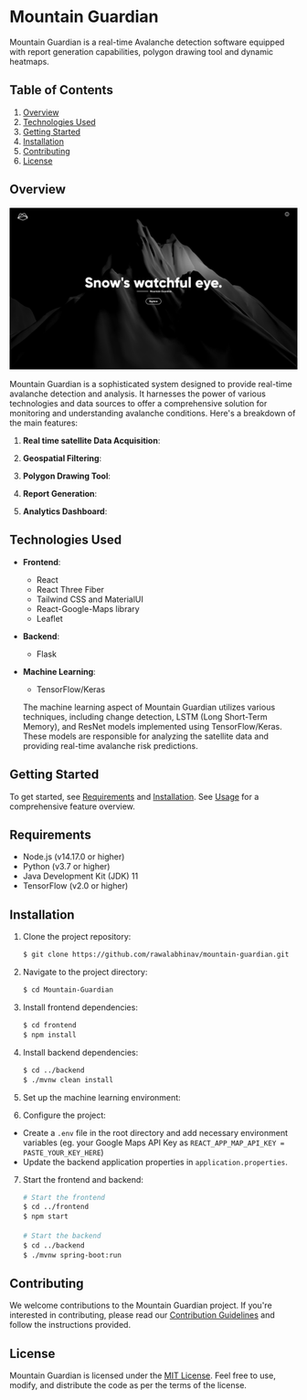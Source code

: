 # Mountain Guardian

Mountain Guardian is a real-time Avalanche detection software equipped with report generation capabilities, polygon drawing tool and dynamic heatmaps. 

## Table of Contents

1. [Overview](#overview)
2. [Technologies Used](#technologies-used)
3. [Getting Started](#getting-started)
4. [Installation](#installation)
5. [Contributing](#contributing)
6. [License](#license)

## Overview

![Mountain Guardian](assets/Landing.png)

Mountain Guardian is a sophisticated system designed to provide real-time avalanche detection and analysis. It harnesses the power of various technologies and data sources to offer a comprehensive solution for monitoring and understanding avalanche conditions. Here's a breakdown of the main features:

1. **Real time satellite Data Acquisition**: 

2. **Geospatial Filtering**: 

3. **Polygon Drawing Tool**: 

4. **Report Generation**:

5. **Analytics Dashboard**:

## Technologies Used

- **Frontend**:
  - React
  - React Three Fiber
  - Tailwind CSS and MaterialUI
  - React-Google-Maps library
  - Leaflet

- **Backend**:
  - Flask

- **Machine Learning**:
  - TensorFlow/Keras

   The machine learning aspect of Mountain Guardian utilizes various techniques, including change detection, LSTM (Long Short-Term Memory), and ResNet models implemented using TensorFlow/Keras. These models are responsible for analyzing the satellite data and providing real-time avalanche risk predictions.

## Getting Started

To get started, see [Requirements](#requirements) and
[Installation](#installation). See
[Usage](docs/user_guide.md) for a comprehensive feature overview.

## Requirements

- Node.js (v14.17.0 or higher)
- Python (v3.7 or higher)
- Java Development Kit (JDK) 11
- TensorFlow (v2.0 or higher)

## Installation

1. Clone the project repository:

    ```bash
    $ git clone https://github.com/rawalabhinav/mountain-guardian.git
    ```

2. Navigate to the project directory:

    ```bash
    $ cd Mountain-Guardian
    ```

3. Install frontend dependencies:

    ```bash
    $ cd frontend
    $ npm install
    ```

4. Install backend dependencies:

    ```bash
    $ cd ../backend
    $ ./mvnw clean install
    ```

5. Set up the machine learning environment:

6. Configure the project:

- Create a `.env` file in the root directory and add necessary environment variables (eg. your Google Maps API Key as `REACT_APP_MAP_API_KEY = PASTE_YOUR_KEY_HERE`)
- Update the backend application properties in `application.properties`.

7. Start the frontend and backend:

    ```bash
    # Start the frontend
    $ cd ../frontend
    $ npm start

    # Start the backend
    $ cd ../backend
    $ ./mvnw spring-boot:run
    ```

## Contributing

We welcome contributions to the Mountain Guardian project. If you're interested in contributing, please read our [Contribution Guidelines](/docs/contributing.md) and follow the instructions provided.

## License

Mountain Guardian is licensed under the [MIT License](LICENSE). Feel free to use, modify, and distribute the code as per the terms of the license.
